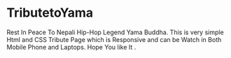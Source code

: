 # TributetoYama
Rest In Peace To Nepali Hip-Hop Legend Yama Buddha. This is very simple Html and CSS Tribute Page which is Responsive and can be Watch in Both Mobile Phone and Laptops. Hope You like It .
